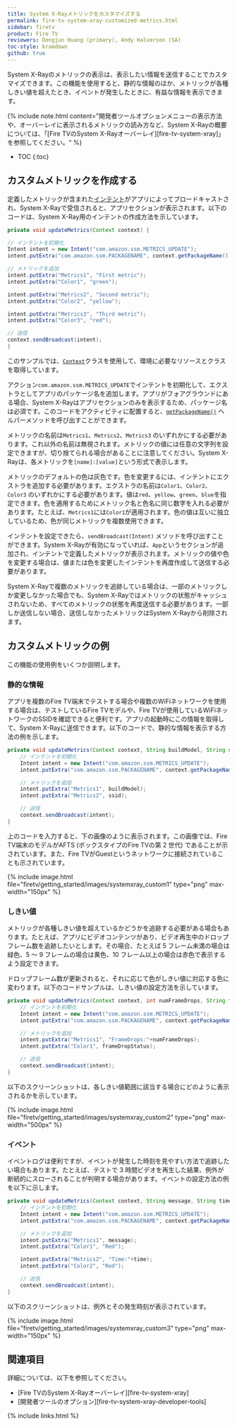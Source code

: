 ```yaml
---
title: System X-Rayメトリックをカスタマイズする
permalink: fire-tv-system-xray-customized-metrics.html
sidebar: firetv
product: Fire TV
reviewers: Dongjun Huang (primary), Andy Halverson (SA)
toc-style: kramdown
github: true
---
```


System X-Rayのメトリックの表示は、表示したい情報を送信することでカスタマイズできます。この機能を使用すると、静的な情報のほか、メトリックが各種しきい値を超えたとき、イベントが発生したときに、有益な情報を表示できます。

{% include note.html content="開発者ツールオプションメニューの表示方法や、オーバーレイに表示されるメトリックの読み方など、System X-Rayの概要については、「[Fire TVのSystem X-Rayオーバーレイ][fire-tv-system-xray]」を参照してください。" %}

* TOC
{:toc}

## カスタムメトリックを作成する

定義したメトリックが含まれた[インテント](https://developer.android.com/reference/android/content/Intent.html)がアプリによってブロードキャストされ、System X-Rayで受信されると、アプリセクションが表示されます。以下のコードは、System X-Ray用のインテントの作成方法を示しています。

```java
private void updateMetrics(Context context) {

// インテントを初期化
Intent intent = new Intent("com.amazon.ssm.METRICS_UPDATE");
intent.putExtra("com.amazon.ssm.PACKAGENAME", context.getPackageName());

// メトリックを追加
intent.putExtra("Metrics1", "First metric");
intent.putExtra("Color1", "green");

intent.putExtra("Metrics2", "Second metric");
intent.putExtra("Color2", "yellow");

intent.putExtra("Metrics3", "Third metric");
intent.putExtra("Color3", "red");

// 送信
context.sendBroadcast(intent);
}
```

このサンプルでは、[`Context`](https://developer.android.com/reference/android/content/Context.html)クラスを使用して、環境に必要なリソースとクラスを取得しています。

アクション`com.amazon.ssm.METRICS_UPDATE`でインテントを初期化して、エクストラとしてアプリのパッケージ名を追加します。アプリがフォアグラウンドにある場合、System X-Rayはアプリセクションのみを表示するため、パッケージ名は必須です。このコードをアクティビティに配置すると、[`getPackageName()`](https://developer.android.com/reference/android/content/Context.html#getPackageName()) ヘルパーメソッドを呼び出すことができます。

メトリックの名前は`Metrics1`、`Metrics2`、`Metrics3` のいずれかにする必要があります。これ以外の名前は無視されます。メトリックの値には任意の文字列を設定できますが、切り捨てられる場合があることに注意してください。System X-Rayは、各メトリックを`[name]:[value]`という形式で表示します。

メトリックのデフォルトの色は灰色です。色を変更するには、インテントにエクストラを追加する必要があります。エクストラの名前は`Color1`、`Color2`、`Color3` のいずれかにする必要があります。値は`red`、`yellow`、`green`、`blue`を指定できます。色を適用するためにメトリック名と色名に同じ数字を入れる必要があります。たとえば、`Metrics1`には`Color1`が適用されます。色の値は互いに独立しているため、色が同じメトリックを複数使用できます。

インテントを設定できたら、`sendBroadcast(Intent)` メソッドを呼び出すことができます。System X-Rayが有効になっていれば、`App`というセクションが追加され、インテントで定義したメトリックが表示されます。メトリックの値や色を変更する場合は、値または色を変更したインテントを再度作成して送信する必要があります。

System X-Rayで複数のメトリックを追跡している場合は、一部のメトリックしか変更しなかった場合でも、System X-Rayではメトリックの状態がキャッシュされないため、すべてのメトリックの状態を再度送信する必要があります。一部しか送信しない場合、送信しなかったメトリックはSystem X-Rayから削除されます。

## カスタムメトリックの例

この機能の使用例をいくつか説明します。

### 静的な情報

アプリを複数のFire TV端末でテストする場合や複数のWiFiネットワークを使用する場合は、テストしているFire TVモデルや、Fire TVが使用しているWiFiネットワークのSSIDを確認できると便利です。アプリの起動時にこの情報を取得して、System X-Rayに送信できます。以下のコードで、静的な情報を表示する方法の例を示します。

```java
private void updateMetrics(Context context, String buildModel, String ssid) {
    // インテントを初期化
    Intent intent = new Intent("com.amazon.ssm.METRICS_UPDATE");
    intent.putExtra("com.amazon.ssm.PACKAGENAME", context.getPackageName());

    // メトリックを追加
    intent.putExtra("Metrics1", buildModel);
    intent.putExtra("Metrics2", ssid);

    // 送信
    context.sendBroadcast(intent);
}
```

上のコードを入力すると、下の画像のように表示されます。この画像では、Fire TV端末のモデルがAFTS (ボックスタイプのFire TVの第 2 世代) であることが示されています。また、Fire TVがGuestというネットワークに接続されていることも示されています。

{% include image.html file="firetv/getting_started/images/systemxray_custom1" type="png" max-width="150px" %}

### しきい値

メトリックが各種しきい値を超えているかどうかを追跡する必要がある場合もあります。たとえば、アプリにビデオコンテンツがあり、ビデオ再生中のドロップフレーム数を追跡したいとします。その場合、たとえば 5 フレーム未満の場合は緑色、5 ～ 9 フレームの場合は黄色、10 フレーム以上の場合は赤色で表示するよう設定できます。

ドロップフレーム数が更新されると、それに応じて色がしきい値に対応する色に変わります。以下のコードサンプルは、しきい値の設定方法を示しています。

```java
private void updateMetrics(Context context, int numFrameDrops, String frameDropStatus) {
    // インテントを初期化
    Intent intent = new Intent("com.amazon.ssm.METRICS_UPDATE");
    intent.putExtra("com.amazon.ssm.PACKAGENAME", context.getPackageName());

    // メトリックを追加
    intent.putExtra("Metrics1", "FrameDrops:"+numFrameDrops);
    intent.putExtra("Color1", frameDropStatus);

    // 送信
    context.sendBroadcast(intent);
}
```

以下のスクリーンショットは、各しきい値範囲に該当する場合にどのように表示されるかを示しています。

{% include image.html file="firetv/getting_started/images/systemxray_custom2" type="png" max-width="500px" %}

### イベント

イベントログは便利ですが、イベントが発生した時刻を見やすい方法で追跡したい場合もあります。たとえば、テストで 3 時間ビデオを再生した結果、例外が断続的にスローされることが判明する場合があります。イベントの設定方法の例を以下に示します。

```java
private void updateMetrics(Context context, String message, String time) {
    // インテントを初期化
    Intent intent = new Intent("com.amazon.ssm.METRICS_UPDATE");
    intent.putExtra("com.amazon.ssm.PACKAGENAME", context.getPackageName());

    // メトリックを追加
    intent.putExtra("Metrics1", message);
    intent.putExtra("Color1", "Red");

    intent.putExtra("Metrics2", "Time:"+time);
    intent.putExtra("Color2", "Red");

    // 送信
    context.sendBroadcast(intent);
}
```

以下のスクリーンショットは、例外とその発生時刻が表示されています。

{% include image.html file="firetv/getting_started/images/systemxray_custom3" type="png"  max-width="150px" %}

## 関連項目

詳細については、以下を参照してください。

* [Fire TVのSystem X-Rayオーバーレイ][fire-tv-system-xray]
* [開発者ツールのオプション][fire-tv-system-xray-developer-tools]

{% include links.html %}
